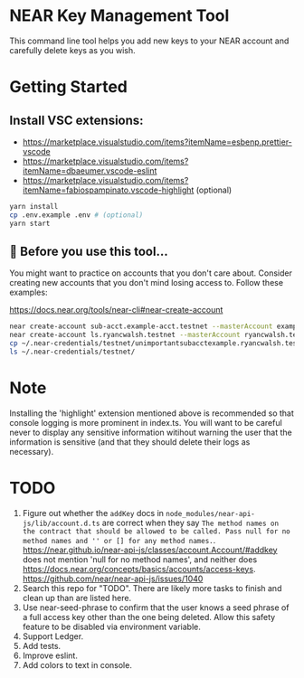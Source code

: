 # NEAR Key Management Tool

This command line tool helps you add new keys to your NEAR account and carefully delete keys as you wish.

# Getting Started

## Install VSC extensions:

- https://marketplace.visualstudio.com/items?itemName=esbenp.prettier-vscode
- https://marketplace.visualstudio.com/items?itemName=dbaeumer.vscode-eslint
- https://marketplace.visualstudio.com/items?itemName=fabiospampinato.vscode-highlight (optional)

```bash
yarn install
cp .env.example .env # (optional)
yarn start
```

## 🛑 Before you use this tool...

You might want to practice on accounts that you don't care about. Consider creating new accounts that you don't mind losing access to. Follow these examples:

https://docs.near.org/tools/near-cli#near-create-account

```bash
near create-account sub-acct.example-acct.testnet --masterAccount example-acct.testnet
near create-account ls.ryancwalsh.testnet --masterAccount ryancwalsh.testnet
cp ~/.near-credentials/testnet/unimportantsubacctexample.ryancwalsh.testnet.json ~/.near-credentials/testnet/unimportantsubacctexample.ryancwalsh.testnet.backup.json
ls ~/.near-credentials/testnet/

```

# Note

Installing the 'highlight' extension mentioned above is recommended so that console logging is more prominent in index.ts. You will want to be careful never to display any sensitive information witihout warning the user that the information is sensitive (and that they should delete their logs as necessary).

# TODO

1. Figure out whether the `addKey` docs in `node_modules/near-api-js/lib/account.d.ts` are correct when they say `The method names on the contract that should be allowed to be called. Pass null for no method names and '' or [] for any method names.`. https://near.github.io/near-api-js/classes/account.Account/#addkey does not mention 'null for no method names', and neither does https://docs.near.org/concepts/basics/accounts/access-keys. https://github.com/near/near-api-js/issues/1040
1. Search this repo for "TODO". There are likely more tasks to finish and clean up than are listed here.
1. Use near-seed-phrase to confirm that the user knows a seed phrase of a full access key other than the one being deleted. Allow this safety feature to be disabled via environment variable.
1. Support Ledger.
1. Add tests.
1. Improve eslint.
1. Add colors to text in console.
